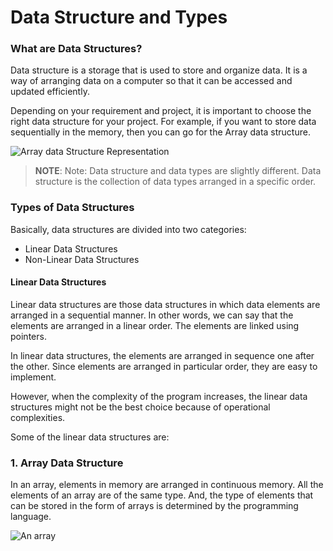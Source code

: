 # Data Structure and Types

### What are Data Structures?
Data structure is a storage that is used to store and organize data. It is a way of arranging data on a computer so that it can be accessed and updated efficiently.

Depending on your requirement and project, it is important to choose the right data structure for your project. For example, if you want to store data sequentially in the memory, then you can go for the Array data structure.

<img src="https://cdn.programiz.com/cdn/farfuture/xl3N_KXHJEeqp83aLDgy9mO6yAKNM93I_rTfJXz8I0Q/mtime:1623152250/sites/tutorial2program/files/array_dsa.png" alt="Array data Structure Representation">

> **NOTE**: Note: Data structure and data types are slightly different. Data structure is the collection of data types arranged in a specific order.

### Types of Data Structures
Basically, data structures are divided into two categories:

- Linear Data Structures
- Non-Linear Data Structures

#### Linear Data Structures
Linear data structures are those data structures in which data elements are arranged in a sequential manner. In other words, we can say that the elements are arranged in a linear order. The elements are linked using pointers.

In linear data structures, the elements are arranged in sequence one after the other. Since elements are arranged in particular order, they are easy to implement.

However, when the complexity of the program increases, the linear data structures might not be the best choice because of operational complexities.

Some of the linear data structures are:

### 1. Array Data Structure
In an array, elements in memory are arranged in continuous memory. All the elements of an array are of the same type. And, the type of elements that can be stored in the form of arrays is determined by the programming language.

<img src="https://cdn.programiz.com/cdn/farfuture/CvSYKIrQaK-KlCU2PC0qZULI9kZa33XK3-HH1uipQIE/mtime:1623152231/sites/tutorial2program/files/array_.png" alt="An array">
